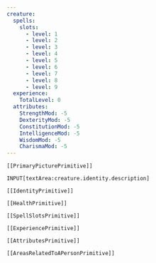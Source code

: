 ```yaml
---
creature:
  spells:
    slots:
      - level: 1
      - level: 2
      - level: 3
      - level: 4
      - level: 5
      - level: 6
      - level: 7
      - level: 8
      - level: 9
  experience:
    TotalLevel: 0
  attributes:
    StrengthMod: -5
    DexterityMod: -5
    ConstitutionMod: -5
    IntelligenceMod: -5
    WisdomMod: -5
    CharismaMod: -5
---
```

```meta-bind-embed
[[PrimaryPicturePrimitive]]
```
`INPUT[textArea:creature.identity.description]`
```meta-bind-embed
[[IdentityPrimitive]]
```
```meta-bind-embed
[[HealthPrimitive]]
```
```meta-bind-embed
[[SpellSlotsPrimitive]]
```
```meta-bind-embed
[[ExperiencePrimitive]]
```
```meta-bind-embed
[[AttributesPrimitive]]
```
```meta-bind-embed
[[AreasRelatedToAPersonPrimitive]]
```